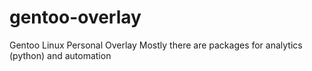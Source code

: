 # gentoo-overlay
Gentoo Linux Personal Overlay
Mostly there are packages for analytics (python) and automation
